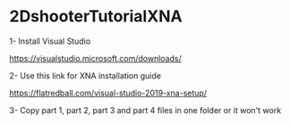 # 2DshooterTutorialXNA
1- Install Visual Studio

https://visualstudio.microsoft.com/downloads/

2- Use this link for XNA installation guide

https://flatredball.com/visual-studio-2019-xna-setup/

3- Copy part 1, part 2, part 3 and part 4 files in one folder or it won't work

